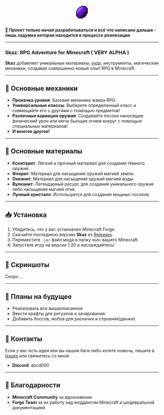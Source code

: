 <div align="center">
  <img src="logo.png" alt="skaz" width="50">
</div>

###

**🛑 Проект только начал разрабатываться и всё что написано дальше - лишь задумка которая находится в процессе реализации**

---

### Skaz: RPG Adventure for Minecraft ( VERY ALPHA )

**Skaz** добавляет уникальные материалы, руду, инструменты, магические механики, создавая совершенно новый опыт RPG в Minecraft.

---

## 🎲 Основные механики
- **Прокачка уровня**: Базовая механика жанра RPG.
- **Универсальные классы**: Выберите определенный класс и совмещайте его с другими с помощью предметов!
- **Различные вариации оружия**: Создавайте посохи наносящие физический урон или мечи бьющие огнем вокруг с помощью специальных материалов!
- **И многое другое!**

---

## 🌟 Основные материалы
- **Ксентарит**: Лёгкий и прочный материал для создания тёмного оружия.
- **Флорит**: Материал для насыщения оружий магией земли.
- **Океанит**: Материал для насыщения оружий магией воды.
- **Вулканит**: Легендарный ресурс для создания уникального оружия либо насыщения магией огня.
- **Лунный кристалл**: Используется для создания мощных посохов.

---

## 📥 Установка
1. Убедитесь, что у вас установлен Minecraft Forge.
2. Скачайте последнюю версию **Skaz** из [Releases](https://github.com/ovelwe/skaz/releases).
3. Переместите `.jar` файл мода в папку `mods` вашего Minecraft.
4. Запустите игру на версии 1.20 и наслаждайтесь!

---

## 📸 Скриншоты
Скоро...

---

## 📜 Планы на будущее
- Реализовать все вышеописанное
- Ввести крафты для ритуалов и зачарования.
- Добавить боссов, мобов для раскачки и строения(данжи)

---

## 📧 Контакты
Если у вас есть идеи или вы нашли баги либо хотите помочь, пишите в [Issues](https://github.com/ovelwe/skaz/issues) или свяжитесь со мной:
- **Discord**: abcd000

---

## 💖 Благодарности
- **Minecraft Community** за вдохновение.
- **Forge Team** за их работу над моддингом Minecraft и шедевральной документацией.
